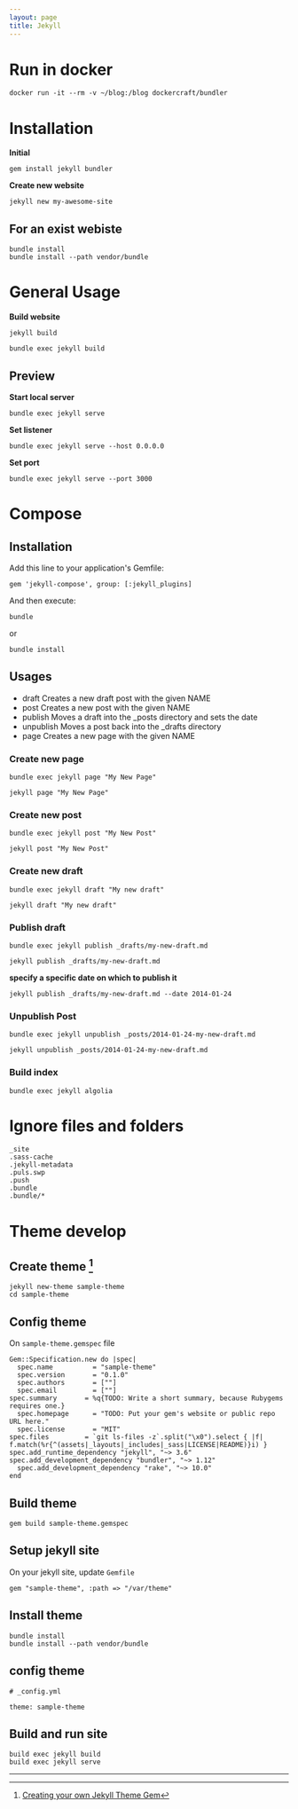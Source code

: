 ```yaml
---
layout: page
title: Jekyll
---
```


# Run in docker
```
docker run -it --rm -v ~/blog:/blog dockercraft/bundler
```

# Installation
**Initial** 
```
gem install jekyll bundler

```

**Create new website**
```
jekyll new my-awesome-site
```

## For an exist webiste
```
bundle install
bundle install --path vendor/bundle
```


# General Usage
**Build website**
```
jekyll build
```

```
bundle exec jekyll build
```

## Preview
**Start local server**
```
bundle exec jekyll serve
```

**Set listener**
```
bundle exec jekyll serve --host 0.0.0.0
```

**Set port**
```
bundle exec jekyll serve --port 3000
```



# Compose

## Installation
Add this line to your application's Gemfile:
```
gem 'jekyll-compose', group: [:jekyll_plugins]
```

And then execute:
```
bundle
```
or 
```
bundle install
```


## Usages
 - draft      Creates a new draft post with the given NAME
 - post       Creates a new post with the given NAME
 - publish    Moves a draft into the _posts directory and sets the date
 - unpublish  Moves a post back into the _drafts directory
 - page       Creates a new page with the given NAME

### Create new page
```
bundle exec jekyll page "My New Page"
```


```
jekyll page "My New Page"
```

### Create new post
```
bundle exec jekyll post "My New Post"
```

```
jekyll post "My New Post"
```

### Create new draft
```
bundle exec jekyll draft "My new draft"

```

```
jekyll draft "My new draft"

```

### Publish draft
```
bundle exec jekyll publish _drafts/my-new-draft.md
```

```
jekyll publish _drafts/my-new-draft.md
```

**specify a specific date on which to publish it**
```
jekyll publish _drafts/my-new-draft.md --date 2014-01-24
```

### Unpublish Post
```
bundle exec jekyll unpublish _posts/2014-01-24-my-new-draft.md
```

```
jekyll unpublish _posts/2014-01-24-my-new-draft.md
```

### Build index
```
bundle exec jekyll algolia
```


# Ignore files and folders
```
_site
.sass-cache
.jekyll-metadata
.puls.swp
.push
.bundle
.bundle/*
```

# Theme develop

## Create theme [^1]

[^1]: [Creating your own Jekyll Theme Gem](https://medium.com/@jameshamann/creating-your-own-jekyll-theme-gem-1f8180a0e4b8)

```
jekyll new-theme sample-theme
cd sample-theme
```

## Config theme
On `sample-theme.gemspec` file

```
Gem::Specification.new do |spec|
  spec.name          = "sample-theme"
  spec.version       = "0.1.0"
  spec.authors       = [""]
  spec.email         = [""]
spec.summary       = %q{TODO: Write a short summary, because Rubygems requires one.}
  spec.homepage      = "TODO: Put your gem's website or public repo URL here."
  spec.license       = "MIT"
spec.files         = `git ls-files -z`.split("\x0").select { |f| f.match(%r{^(assets|_layouts|_includes|_sass|LICENSE|README)}i) }
spec.add_runtime_dependency "jekyll", "~> 3.6"
spec.add_development_dependency "bundler", "~> 1.12"
  spec.add_development_dependency "rake", "~> 10.0"
end
```

## Build theme

```
gem build sample-theme.gemspec
```


## Setup jekyll site
On your jekyll site, update `Gemfile`

```
gem "sample-theme", :path => "/var/theme"
```

## Install theme
```
bundle install
bundle install --path vendor/bundle
```

## config theme
```
# _config.yml

theme: sample-theme

```

## Build and run site

```
build exec jekyll build
build exec jekyll serve
```



---

